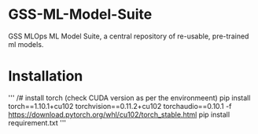 # GSS-ML-Model-Suite
GSS MLOps ML Model Suite, a central repository of re-usable, pre-trained ml models. 


# Installation
'''
/# install torch (check CUDA version as per the environmeent)
pip install torch==1.10.1+cu102 torchvision==0.11.2+cu102 torchaudio==0.10.1 -f https://download.pytorch.org/whl/cu102/torch_stable.html
pip install requirement.txt
'''

